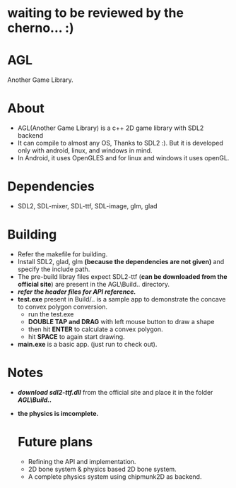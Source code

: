 # waiting to be reviewed by the cherno... :)
# AGL
Another Game Library.

# About
- AGL(Another Game Library) is a c++ 2D game library with SDL2 backend
- It can compile to almost any OS, Thanks to SDL2 :). But it is developed only with android, linux, and windows in mind.
- In Android, it uses OpenGLES and for linux and windows it uses openGL.

# Dependencies
- SDL2, SDL-mixer, SDL-ttf, SDL-image, glm, glad

# Building
- Refer the makefile for building.
- Install SDL2, glad, glm **(because the dependencies are not given)** and specify the include path.
- The pre-build libray files expect SDL2-ttf (**can be downloaded from the official site**) are present in the AGL\Build\.. directory.
- ***refer the header files for API reference.***
- **test.exe** present in Build/.. is a sample app to demonstrate the concave to convex polygon conversion.
    - run the test.exe
    - **DOUBLE TAP and DRAG** with left mouse button to draw a shape
    - then hit **ENTER** to calculate a convex polygon.
    - hit **SPACE** to again start drawing.
- **main.exe** is a basic app. (just run to check out).

# Notes
- ***download sdl2-ttf.dll*** from the official site and place it in the folder ***AGL\Build\..***
- **the physics is imcomplete.**

  # Future plans
  - Refining the API and implementation.
  - 2D bone system & physics based 2D bone system.
  - A complete physics system using chipmunk2D as backend.
